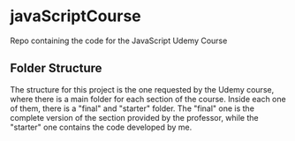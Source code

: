 # javaScriptCourse

Repo containing the code for the JavaScript Udemy Course

## Folder Structure

The structure for this project is the one requested by the Udemy course, where there is a main folder for each section of the course. Inside each one of them, there is a "final" and "starter" folder. The "final" one is the complete version of the section provided by the professor, while the "starter" one contains the code developed by me.
